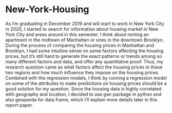 # New-York-Housing
As I’m graduating in December 2019 and will start to work in New York City in 2020, I started to search for information about housing market in New York City and areas around in this semester. I think about renting an apartment in the midtown of Manhattan or ones in the downtown Brooklyn. During the process of comparing the housing prices in Manhattan and Brooklyn, I had some intuitive sense on some factors affecting the housing prices, but it’s still hard to generate the exact patterns or trends among so many different factors and data, and offer any quantitative proof. Thus, my research question came as what
factors affect the housing prices in these two regions and how much influence they impose on the housing prices. Combined with the regression models, I think by running a regression model on some of the attributes to make predictions on housing prices should be a good solution for my question. Since the housing data is highly correlated with geography and location, I decided to use gwr package in python and also geopanda for data frame, which I’ll explain more details later in this report paper.
